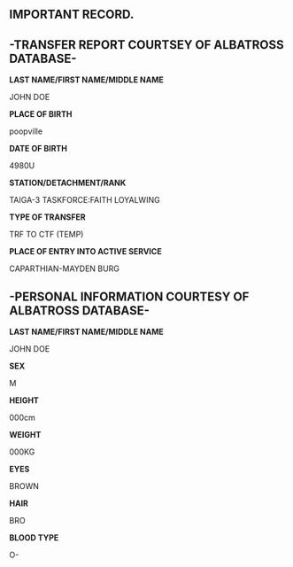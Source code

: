 ## **IMPORTANT RECORD.**

## **-TRANSFER REPORT COURTSEY OF ALBATROSS DATABASE-**

**LAST NAME/FIRST NAME/MIDDLE NAME**
<p>JOHN DOE<p\>

**PLACE OF BIRTH**

poopville

**DATE OF BIRTH**

4980U

**STATION/DETACHMENT/RANK**

TAIGA-3 TASKFORCE:FAITH LOYALWING

**TYPE OF TRANSFER**

TRF TO CTF (TEMP)

**PLACE OF ENTRY INTO ACTIVE SERVICE**

CAPARTHIAN-MAYDEN BURG

## **-PERSONAL INFORMATION COURTESY OF ALBATROSS DATABASE-**

**LAST NAME/FIRST NAME/MIDDLE NAME**

JOHN DOE

**SEX**

M

**HEIGHT**

000cm

**WEIGHT**

000KG

**EYES**

BROWN

**HAIR**

BRO

**BLOOD TYPE**

O-
